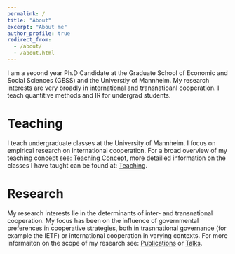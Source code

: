 ```yaml
---
permalink: /
title: "About"
excerpt: "About me"
author_profile: true
redirect_from: 
  - /about/
  - /about.html
---
```


I am a second year Ph.D Candidate at the Graduate School of Economic and Social Sciences (GESS) and the Universtiy of Mannheim. My research interests are very broadly in international and transnatioanl cooperation. I teach quantitive methods and IR for undergrad students. 

Teaching
======

I teach undergraduate classes at the University of Mannheim. I focus on empirical research on international cooperation. For a broad overview of my teaching concept see: [Teaching Concept](http://d-wey.github.io/files/teaching_concept.pdf), more detailled information on the classes I have taught can be found at: [Teaching](https://d-wey.github.io/teaching/).

Research
======

My research interests lie in the determinants of inter- and transnational cooperation. My focus has been on the influence of governmental preferences in cooperative strategies, both in trasnnational governance (for example the IETF) or international cooperation in varying contexts. For more informaiton on the scope of my research see: [Publications](https://d-wey.github.io/publications/) or [Talks](https://d-wey.github.io/talks/).

